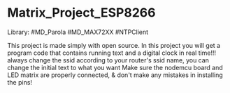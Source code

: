 # Matrix_Project_ESP8266
Library: 
#MD_Parola
#MD_MAX72XX
#NTPClient

This project is made simply with open source. In this project you will get a program code that contains running text and a digital clock in real time!!!
always change the ssid according to your router's ssid name, you can change the initial text to what you want
Make sure the nodemcu board and LED matrix are properly connected, & don't make any mistakes in installing the pins! 
